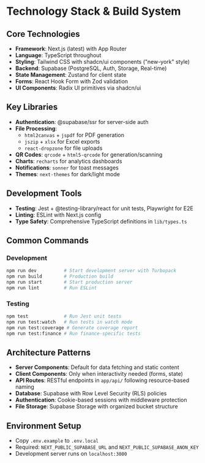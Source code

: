 # Technology Stack & Build System

## Core Technologies
- **Framework**: Next.js (latest) with App Router
- **Language**: TypeScript throughout
- **Styling**: Tailwind CSS with shadcn/ui components ("new-york" style)
- **Backend**: Supabase (PostgreSQL, Auth, Storage, Real-time)
- **State Management**: Zustand for client state
- **Forms**: React Hook Form with Zod validation
- **UI Components**: Radix UI primitives via shadcn/ui

## Key Libraries
- **Authentication**: @supabase/ssr for server-side auth
- **File Processing**: 
  - `html2canvas` + `jspdf` for PDF generation
  - `jszip` + `xlsx` for Excel exports
  - `react-dropzone` for file uploads
- **QR Codes**: `qrcode` + `html5-qrcode` for generation/scanning
- **Charts**: `recharts` for analytics dashboards
- **Notifications**: `sonner` for toast messages
- **Themes**: `next-themes` for dark/light mode

## Development Tools
- **Testing**: Jest + @testing-library/react for unit tests, Playwright for E2E
- **Linting**: ESLint with Next.js config
- **Type Safety**: Comprehensive TypeScript definitions in `lib/types.ts`

## Common Commands

### Development
```bash
npm run dev          # Start development server with Turbopack
npm run build        # Production build
npm run start        # Start production server
npm run lint         # Run ESLint
```

### Testing
```bash
npm test             # Run Jest unit tests
npm run test:watch   # Run tests in watch mode
npm run test:coverage # Generate coverage report
npm run test:finance # Run finance-specific tests
```

## Architecture Patterns
- **Server Components**: Default for data fetching and static content
- **Client Components**: Only when interactivity needed (forms, state)
- **API Routes**: RESTful endpoints in `app/api/` following resource-based naming
- **Database**: Supabase with Row Level Security (RLS) policies
- **Authentication**: Cookie-based sessions with middleware protection
- **File Storage**: Supabase Storage with organized bucket structure

## Environment Setup
- Copy `.env.example` to `.env.local`
- Required: `NEXT_PUBLIC_SUPABASE_URL` and `NEXT_PUBLIC_SUPABASE_ANON_KEY`
- Development server runs on `localhost:3000`
